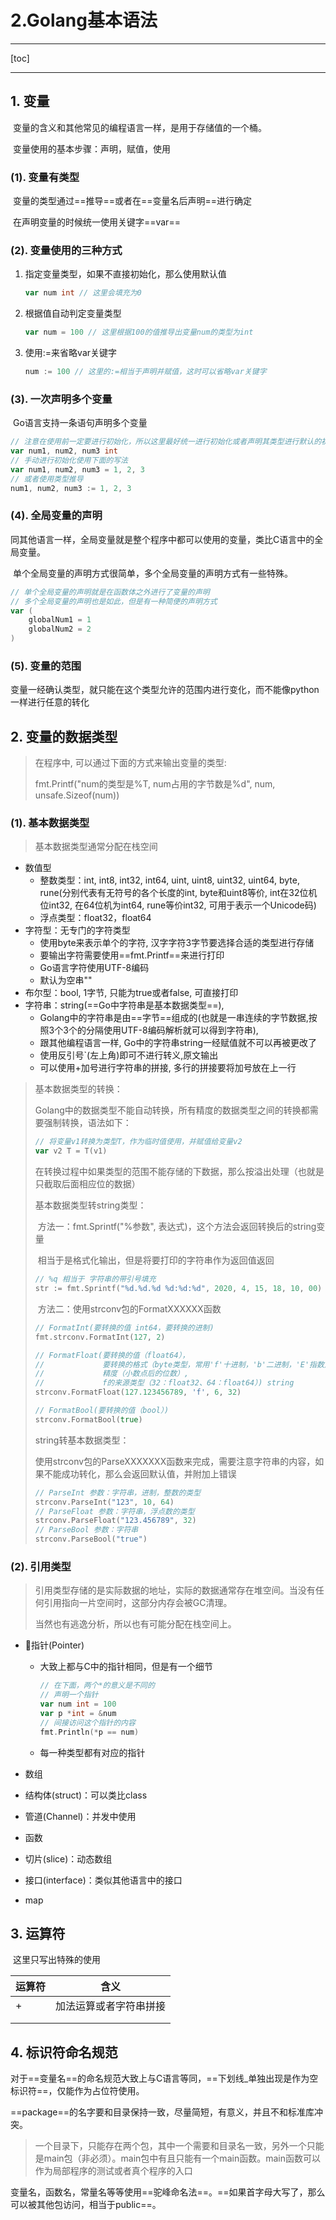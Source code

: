 # 2.Golang基本语法

-----

[toc]

-----

## 1. 变量

​		变量的含义和其他常见的编程语言一样，是用于存储值的一个桶。

​		变量使用的基本步骤：声明，赋值，使用

### (1). 变量有类型

​		变量的类型通过==推导==或者在==变量名后声明==进行确定

​		在声明变量的时候统一使用关键字==var==

### (2). 变量使用的三种方式

1. 指定变量类型，如果不直接初始化，那么使用默认值

    ```go
    var num int // 这里会填充为0
    ```

2. 根据值自动判定变量类型

    ```go
    var num = 100 // 这里根据100的值推导出变量num的类型为int
    ```

3. 使用:=来省略var关键字

    ```go
    num := 100 // 这里的:=相当于声明并赋值，这时可以省略var关键字
    ```

### (3). 一次声明多个变量

​		Go语言支持一条语句声明多个变量

```go
// 注意在使用前一定要进行初始化，所以这里最好统一进行初始化或者声明其类型进行默认的初始化
var num1, num2, num3 int
// 手动进行初始化使用下面的写法
var num1, num2, num3 = 1, 2, 3
// 或者使用类型推导
num1, num2, num3 := 1, 2, 3
```

### (4). 全局变量的声明

​		同其他语言一样，全局变量就是整个程序中都可以使用的变量，类比C语言中的全局变量。

​		单个全局变量的声明方式很简单，多个全局变量的声明方式有一些特殊。

```go
// 单个全局变量的声明就是在函数体之外进行了变量的声明
// 多个全局变量的声明也是如此，但是有一种简便的声明方式
var (
    globalNum1 = 1
    globalNum2 = 2
)
```

### (5). 变量的范围

​		变量一经确认类型，就只能在这个类型允许的范围内进行变化，而不能像python一样进行任意的转化

## 2. 变量的数据类型

> 在程序中, 可以通过下面的方式来输出变量的类型:
>
> fmt.Printf("num的类型是%T, num占用的字节数是%d", num, unsafe.Sizeof(num))

### (1). 基本数据类型

> 基本数据类型通常分配在栈空间

- 数值型
    - 整数类型：int, int8, int32, int64, uint, uint8, uint32, uint64, byte, rune(分别代表有无符号的各个长度的int, byte和uint8等价, int在32位机位int32, 在64位机为int64, rune等价int32, 可用于表示一个Unicode码)
    - 浮点类型：float32，float64
- 字符型：无专门的字符类型
    - 使用byte来表示单个的字符, 汉字字符3字节要选择合适的类型进行存储
    - 要输出字符需要使用==fmt.Printf==来进行打印
    - Go语言字符使用UTF-8编码
    - 默认为空串""
- 布尔型：bool, 1字节, 只能为true或者false, 可直接打印
- 字符串：string(==Go中字符串是基本数据类型==),
    - Golang中的字符串是由==字节==组成的(也就是一串连续的字节数据,按照3个3个的分隔使用UTF-8编码解析就可以得到字符串), 
    - 跟其他编程语言一样, Go中的字符串string一经赋值就不可以再被更改了
    - 使用反引号`(左上角)即可不进行转义,原文输出
    - 可以使用+加号进行字符串的拼接, 多行的拼接要将加号放在上一行

> 基本数据类型的转换：
>
> ​		Golang中的数据类型不能自动转换，所有精度的数据类型之间的转换都需要强制转换，语法如下：
>
> ```go
> // 将变量v1转换为类型T，作为临时值使用，并赋值给变量v2
> var v2 T = T(v1)
> ```
>
> ​		在转换过程中如果类型的范围不能存储的下数据，那么按溢出处理（也就是只截取后面相应位的数据）
>
> 基本数据类型转string类型：
>
> ​		方法一：fmt.Sprintf("%参数", 表达式)，这个方法会返回转换后的string变量
>
> ​		相当于是格式化输出，但是将要打印的字符串作为返回值返回
>
> ```go
> // %q 相当于 字符串的带引号填充
> str := fmt.Sprintf("%d.%d.%d %d:%d:%d", 2020, 4, 15, 18, 10, 00)
> ```
>
> ​		方法二：使用strconv包的FormatXXXXXX函数
>
> ```go
> // FormatInt(要转换的值 int64，要转换的进制)
> fmt.strconv.FormatInt(127, 2)
> 
> // FormatFloat(要转换的值（float64），
> //             要转换的格式（byte类型，常用'f'十进制，'b'二进制，'E'指数），
> //             精度（小数点后的位数）,
> //             f的来源类型（32：float32、64：float64）) string
> strconv.FormatFloat(127.123456789, 'f', 6, 32)
> 
> // FormatBool(要转换的值（bool）)
> strconv.FormatBool(true)
> ```
>
> string转基本数据类型：
>
> ​		使用strconv包的ParseXXXXXXX函数来完成，需要注意字符串的内容，如果不能成功转化，那么会返回默认值，并附加上错误
>
> ```go
> // ParseInt 参数：字符串，进制，整数的类型
> strconv.ParseInt("123", 10, 64)
> // ParseFloat 参数：字符串，浮点数的类型
> strconv.ParseFloat("123.456789", 32)
> // ParseBool 参数：字符串
> strconv.ParseBool("true")
> ```

### (2). 引用类型

> 引用类型存储的是实际数据的地址，实际的数据通常存在堆空间。当没有任何引用指向一片空间时，这部分内存会被GC清理。
>
> 当然也有逃逸分析，所以也有可能分配在栈空间上。

- 指针(Pointer)

    - 大致上都与C中的指针相同，但是有一个细节

        ```go
        // 在下面，两个*的意义是不同的
        // 声明一个指针
        var num int = 100
        var p *int = &num
        // 间接访问这个指针的内容
        fmt.Println(*p == num)
        ```

    - 每一种类型都有对应的指针

- 数组

- 结构体(struct)：可以类比class

- 管道(Channel)：并发中使用

- 函数

- 切片(slice)：动态数组

- 接口(interface)：类似其他语言中的接口

- map

## 3. 运算符

​		这里只写出特殊的使用

| 运算符 | 含义                   |
| ------ | ---------------------- |
| +      | 加法运算或者字符串拼接 |
|        |                        |
|        |                        |

## 4. 标识符命名规范

​		对于==变量名==的命名规范大致上与C语言等同，==下划线_单独出现是作为空标识符==，仅能作为占位符使用。

​		==package==的名字要和目录保持一致，尽量简短，有意义，并且不和标准库冲突。

> 一个目录下，只能存在两个包，其中一个需要和目录名一致，另外一个只能是main包（非必须）。main包中有且只能有一个main函数。main函数可以作为局部程序的测试或者真个程序的入口

​		变量名，函数名，常量名等等使用==驼峰命名法==。==如果首字母大写了，那么可以被其他包访问，相当于public==。		

